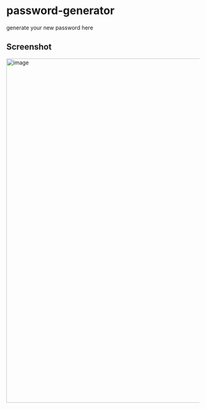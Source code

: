 # password-generator
generate your new password here

## Screenshot
<img width="898" alt="image" src="https://github.com/gulledgecorey/password-generator/assets/130395149/5c07c0b5-539a-43fb-93c4-550404646806">
